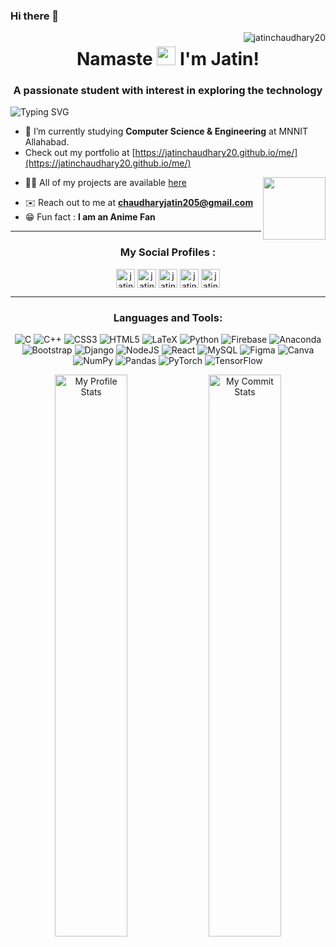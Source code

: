 ### Hi there 👋

<!--
**jatinchaudhary20/jatinchaudhary20** is a ✨ _special_ ✨ repository because its `README.md` (this file) appears on your GitHub profile.

Here are some ideas to get you started:

- 🔭 I’m currently working on ...
- 🌱 I’m currently learning ...
- 👯 I’m looking to collaborate on ...
- 🤔 I’m looking for help with ...
- 💬 Ask me about ...
- 📫 How to reach me: ...
- 😄 Pronouns: ...
- ⚡ Fun fact: ...
-->
<!-- title -->
<img align="right" src="https://komarev.com/ghpvc/?username=jatinchaudhary20&color=00BB00&label=Profile+Views&style=flat" alt="jatinchaudhary20" /> 
<h1 align="center">Namaste <img src="https://giphy.com/clips/HrithikRoshan-bollywood-namaste-hrithik-roshan-0B0LlPOpZq8Tb6cFCl" width="30"> I'm Jatin!</h1>
<h3 align="center">A passionate student with interest in exploring the technology</h3>

<!-- typing svg -->
![Typing SVG](https://readme-typing-svg.herokuapp.com/?center=true&vCenter=true&width=1000&height=69&font=Comfortaa&color=20C20E&lines=Namaste+🙏;Check+out+my+Pinned+Repositories;Connect+with+me+for+Collaboration;Ask+me+about+anything,+I+am+happy+to+help;I+believe+in+cat+supremacy+:+\);)

<!-- visitor count 
<p align="right"> <img src="https://komarev.com/ghpvc/?username=sanskaromar&color=00BB00&label=Profile+Views&style=flat" alt="sanskaromar" /> </p>
-->
<!-- intro/ about -->
- 🏫 I’m currently studying **Computer Science & Engineering** at MNNIT Allahabad.
- Check out my portfolio at [https://jatinchaudhary20.github.io/me/](https://jatinchaudhary20.github.io/me/)
<img align="right" src="https://media.giphy.com/media/cKc0u9hyvZEOjD8V08/giphy.gif" width="100" />

- 👨‍💻 All of my projects are available [here](https://jatinchaudhary20.github.io/MyProjects/)
<!--
- 👯 I’m looking to collaborate on []()

- 🤝 I’m looking for help with [3](a3)
 -->
<!--
- 📝 I regularly write articles on [8](8)

- 💬 Ask me about **5**
-->
- ✉️ Reach out to me at **chaudharyjatin205@gmail.com**
- 😁 Fun fact : **I am an Anime Fan**
<!--
- 📄 Know about my experiences [9](9)
-->


***

<!-- Contact me -->

<h3 align="center">My Social Profiles :</h3>
<div align="center" width="560px>
               
<a href="https://www.linkedin.com/in/jatinchaudhary20-/" target="blank"><img align="center" src="https://www.vectorlogo.zone/logos/linkedin/linkedin-icon.svg" alt="jatin's Linkedin" height="30" width="30" /></a> 
<a href="https://www.facebook.com/jatin.chaudhary.3386" target="blank"><img align="center" src="https://www.vectorlogo.zone/logos/facebook/facebook-tile.svg" alt="jatin's fb" height="30" width="30" /></a>
<a href="https://www.instagram.com/im._.jatinchaudhary/" target="blank"><img align="center" src="https://www.vectorlogo.zone/logos/instagram/instagram-icon.svg" alt="jatin's insta" height="30" width="30" /></a>
<a href="https://gitlab.com/jatinchaudhary20" target="blank"><img align="center" src="https://www.vectorlogo.zone/logos/gitlab/gitlab-tile.svg" alt="jatin's github" height="30" width="30" /></a>
<a href="https://www.kaggle.com/jatinchaudhary20" target="blank"><img align="center" src="https://www.vectorlogo.zone/logos/kaggle/kaggle-icon.svg" alt="jatin's kaggle" height="30" width="30" /></a>



</div>

***

<!-- Languages and tools -->
<h3 align="center">Languages and Tools:</h3>                              

<div align="center"> 

<img alt='C' src='https://img.shields.io/badge/c-%2300599C.svg?style=for-the-badge&logo=c&logoColor=white'> <img alt='C++' src='https://img.shields.io/badge/c++-%2300599C.svg?style=for-the-badge&logo=c%2B%2B&logoColor=white'> <img alt='CSS3' src='https://img.shields.io/badge/css3-%231572B6.svg?style=for-the-badge&logo=css3&logoColor=white'> <img alt='HTML5' src='https://img.shields.io/badge/html5-%23E34F26.svg?style=for-the-badge&logo=html5&logoColor=white'> <img alt='LaTeX' src='https://img.shields.io/badge/latex-%23008080.svg?style=for-the-badge&logo=latex&logoColor=white'> <img alt='Python' src='https://img.shields.io/badge/python-3670A0?style=for-the-badge&logo=python&logoColor=ffdd54'>  <img alt='Firebase' src='https://img.shields.io/badge/firebase-%23039BE5.svg?style=for-the-badge&logo=firebase'> <img alt='Anaconda' src='https://img.shields.io/badge/Anaconda-%2344A833.svg?style=for-the-badge&logo=anaconda&logoColor=white'> <img alt='Bootstrap' src='https://img.shields.io/badge/bootstrap-%23563D7C.svg?style=for-the-badge&logo=bootstrap&logoColor=white'> <img alt='Django' src='https://img.shields.io/badge/django-%23092E20.svg?style=for-the-badge&logo=django&logoColor=white'> <img alt='NodeJS' src='https://img.shields.io/badge/node.js-6DA55F?style=for-the-badge&logo=node.js&logoColor=white'> <img alt='React' src='https://img.shields.io/badge/react-%2320232a.svg?style=for-the-badge&logo=react&logoColor=%2361DAFB'> <img alt='MySQL' src='https://img.shields.io/badge/mysql-%2300f.svg?style=for-the-badge&logo=mysql&logoColor=white'> 	<img alt='Figma' src='https://img.shields.io/badge/figma-%23F24E1E.svg?style=for-the-badge&logo=figma&logoColor=white'> <img alt='Canva' src='https://img.shields.io/badge/Canva-%2300C4CC.svg?style=for-the-badge&logo=Canva&logoColor=white'><img alt='NumPy' src='https://img.shields.io/badge/numpy-%23013243.svg?style=for-the-badge&logo=numpy&logoColor=white'> <img alt='Pandas' src='https://img.shields.io/badge/pandas-%23150458.svg?style=for-the-badge&logo=pandas&logoColor=white'>  <img alt='PyTorch' src='https://img.shields.io/badge/PyTorch-%23EE4C2C.svg?style=for-the-badge&logo=PyTorch&logoColor=white'> <img alt='TensorFlow' src='https://img.shields.io/badge/TensorFlow-%23FF6F00.svg?style=for-the-badge&logo=TensorFlow&logoColor=white'> 

</div>
<div align="center">

<img width="48%" src="https://github-readme-stats.vercel.app/api?username=jatinchaudhary20&show_icons=true&theme=tokyonight&hide_border=false&count_private=true" alt="My Profile Stats" />
<img width="48%" src="https://github-readme-streak-stats.herokuapp.com/?user=jatinchaudhary20&hide_border=false&theme=tokyonight" alt="My Commit Stats" />
 
